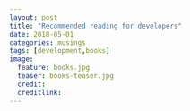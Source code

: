 ```yaml
---
layout: post
title: "Recommended reading for developers"
date: 2018-05-01
categories: musings
tags: [development,books]
image:
  feature: books.jpg
  teaser: books-teaser.jpg
  credit:
  creditlink:
---
```



